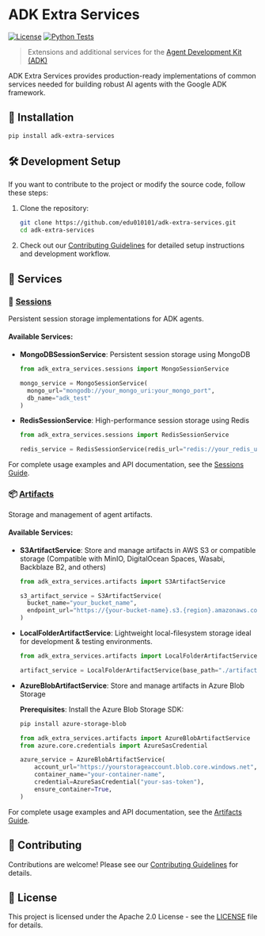 # ADK Extra Services

[![License](https://img.shields.io/badge/License-Apache_2.0-blue.svg)](LICENSE)
[![Python Tests](https://github.com/edu010101/adk-extra-services/actions/workflows/ci.yml/badge.svg)](https://github.com/edu010101/adk-extra-services/actions/workflows/ci.yml)

> Extensions and additional services for the [Agent Development Kit (ADK)](https://github.com/google/adk-python)

ADK Extra Services provides production-ready implementations of common services needed for building robust AI agents with the Google ADK framework.

## 🚀 Installation

```bash
pip install adk-extra-services
```

## 🛠️ Development Setup

If you want to contribute to the project or modify the source code, follow these steps:

1. Clone the repository:
   ```bash
   git clone https://github.com/edu010101/adk-extra-services.git
   cd adk-extra-services
   ```

2. Check out our [Contributing Guidelines](CONTRIBUTING.md) for detailed setup instructions and development workflow.


## 📖 Services

### 🔄 [Sessions](examples/sessions/README.md)

Persistent session storage implementations for ADK agents.

#### Available Services:
- **MongoDBSessionService**: Persistent session storage using MongoDB
  ```python
  from adk_extra_services.sessions import MongoSessionService

  mongo_service = MongoSessionService(
    mongo_url="mongodb://your_mongo_uri:your_mongo_port",
    db_name="adk_test"
  )
  ```

- **RedisSessionService**: High-performance session storage using Redis
  ```python
  from adk_extra_services.sessions import RedisSessionService

  redis_service = RedisSessionService(redis_url="redis://your_redis_uri:your_redis_port")
  ```

For complete usage examples and API documentation, see the [Sessions Guide](examples/sessions/README.md).

### 📦 [Artifacts](examples/artifacts/README.md)

Storage and management of agent artifacts.

#### Available Services:
- **S3ArtifactService**: Store and manage artifacts in AWS S3 or compatible storage (Compatible with MinIO, DigitalOcean Spaces, Wasabi, Backblaze B2, and others)

  ```python
  from adk_extra_services.artifacts import S3ArtifactService

  s3_artifact_service = S3ArtifactService(
    bucket_name="your_bucket_name",
    endpoint_url="https://{your-bucket-name}.s3.{region}.amazonaws.com",
  )
  
  ```

- **LocalFolderArtifactService**: Lightweight local-filesystem storage ideal for development & testing environments.

  ```python
  from adk_extra_services.artifacts import LocalFolderArtifactService

  artifact_service = LocalFolderArtifactService(base_path="./artifacts_storage")
  ```

- **AzureBlobArtifactService**: Store and manage artifacts in Azure Blob Storage

  **Prerequisites**: Install the Azure Blob Storage SDK:
  ```bash
  pip install azure-storage-blob
  ```

  ```python
  from adk_extra_services.artifacts import AzureBlobArtifactService
  from azure.core.credentials import AzureSasCredential

  azure_service = AzureBlobArtifactService(
      account_url="https://yourstorageaccount.blob.core.windows.net",
      container_name="your-container-name",
      credential=AzureSasCredential("your-sas-token"),
      ensure_container=True,
  )
  ```

For complete usage examples and API documentation, see the [Artifacts Guide](examples/artifacts/README.md).

## 🤝 Contributing

Contributions are welcome! Please see our [Contributing Guidelines](CONTRIBUTING.md) for details.

## 📄 License

This project is licensed under the Apache 2.0 License - see the [LICENSE](LICENSE) file for details.

